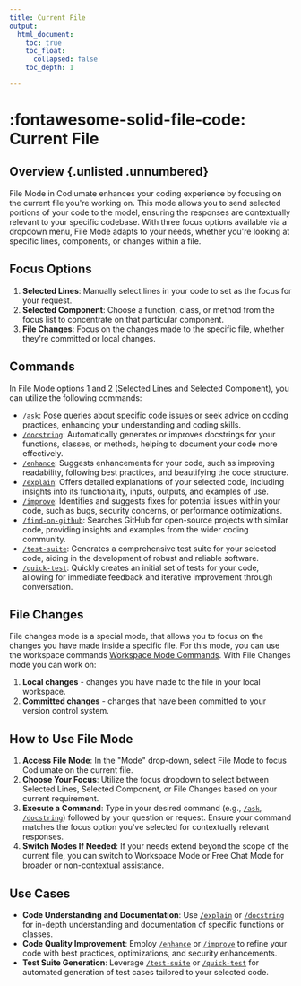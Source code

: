 ```yaml
---
title: Current File
output:
  html_document:
    toc: true
    toc_float:
      collapsed: false
    toc_depth: 1

---
```

<style>
/*number of ".md-nav__list" determines the max level of TOC to be displayed in TOC*/
/*e.g. if ".md-nav__list" is repeated 2 times - the headers ###, ####, #####,  ... will not be displayed in TOC*/
.md-sidebar--secondary .md-nav__list .md-nav__list {display: none}
</style>

# :fontawesome-solid-file-code: Current File

## Overview {.unlisted .unnumbered}

File Mode in Codiumate enhances your coding experience by focusing on the current file you're working on. This mode allows you to send selected portions of your code to the model, ensuring the responses are contextually relevant to your specific codebase. With three focus options available via a dropdown menu, File Mode adapts to your needs, whether you're looking at specific lines, components, or changes within a file.

## Focus Options

1. **Selected Lines**: Manually select lines in your code to set as the focus for your request.
2. **Selected Component**: Choose a function, class, or method from the focus list to concentrate on that particular component.
3. **File Changes**: Focus on the changes made to the specific file, whether they're committed or local changes.

## Commands

In File Mode options 1 and 2 (Selected Lines and Selected Component), you can utilize the following commands:

- [`/ask`](../commands/ask.md): Pose queries about specific code issues or seek advice on coding practices, enhancing your understanding and coding skills.
- [`/docstring`](../commands/docstring.md): Automatically generates or improves docstrings for your functions, classes, or methods, helping to document your code more effectively.
- [`/enhance`](../commands/enhance.md): Suggests enhancements for your code, such as improving readability, following best practices, and beautifying the code structure.
- [`/explain`](../commands/explain.md): Offers detailed explanations of your selected code, including insights into its functionality, inputs, outputs, and examples of use.
- [`/improve`](../commands/improve.md): Identifies and suggests fixes for potential issues within your code, such as bugs, security concerns, or performance optimizations.
- [`/find-on-github`](../commands/find-on-github.md): Searches GitHub for open-source projects with similar code, providing insights and examples from the wider coding community.
- [`/test-suite`](../commands/test-suite.md): Generates a comprehensive test suite for your selected code, aiding in the development of robust and reliable software.
- [`/quick-test`](../commands/quick-test.md): Quickly creates an initial set of tests for your code, allowing for immediate feedback and iterative improvement through conversation.


## File Changes

File changes mode is a special mode, that allows you to focus on the changes you have made inside a specific file. 
For this mode, you can use the workspace commands [Workspace Mode Commands](./git-diff.md#commands).
With File Changes mode you can work on:

1. **Local changes** - changes you have made to the file in your local workspace.
2. **Committed changes** - changes that have been committed to your version control system.

## How to Use File Mode

1. **Access File Mode**: In the "Mode" drop-down, select File Mode to focus Codiumate on the current file.
2. **Choose Your Focus**: Utilize the focus dropdown to select between Selected Lines, Selected Component, or File Changes based on your current requirement.
3. **Execute a Command**: Type in your desired command (e.g., [`/ask`](../commands/ask.md), [`/docstring`](../commands/docstring.md)) followed by your question or request. Ensure your command matches the focus option you've selected for contextually relevant responses.
4. **Switch Modes If Needed**: If your needs extend beyond the scope of the current file, you can switch to Workspace Mode or Free Chat Mode for broader or non-contextual assistance.

## Use Cases

- **Code Understanding and Documentation**: Use [`/explain`](../commands/explain.md) or [`/docstring`](../commands/docstring.md) for in-depth understanding and documentation of specific functions or classes.
- **Code Quality Improvement**: Employ [`/enhance`](../commands/enhance.md) or [`/improve`](../commands/improve.md) to refine your code with best practices, optimizations, and security enhancements.
- **Test Suite Generation**: Leverage [`/test-suite`](../commands/test-suite.md) or [`/quick-test`](../commands/quick-test.md) for automated generation of test cases tailored to your selected code.
